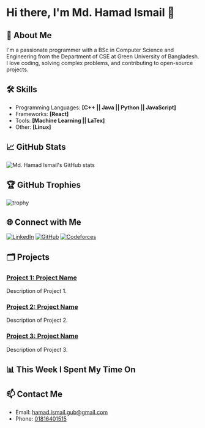 # Hi there, I'm Md. Hamad Ismail 👋

## 🚀 About Me
I'm a passionate programmer with a BSc in Computer Science and Engineering from the Department of CSE at Green University of Bangladesh. I love coding, solving complex problems, and contributing to open-source projects.

<!--
- 🔭 I’m currently working on **[Your Current Project]**
- 🌱 I’m currently learning **[Technology or Framework]**
- 👯 I’m looking to collaborate on **[Your Interest Area]**
- 🤔 I’m looking for help with **[Area you need help with]**
- 💬 Ask me about **[Your Expertise]**
- 📫 How to reach me: **[Your Email]**
- ⚡ Fun fact: **[Interesting Fact About You]**
-->

## 🛠️ Skills
- Programming Languages: **[C++ || Java || Python || JavaScript]**
- Frameworks: **[React]**
- Tools: **[Machine Learning || LaTex]**
- Other: **[Linux]**

## 📈 GitHub Stats
![Md. Hamad Ismail's GitHub stats](https://github-readme-stats.vercel.app/api?username=hamadismail&show_icons=true&theme=radical)

## 🏆 GitHub Trophies
![trophy](https://github-profile-trophy.vercel.app/?username=hamadismail&theme=onedark)

## 🌐 Connect with Me
[![LinkedIn](https://img.shields.io/badge/LinkedIn-0077B5?style=for-the-badge&logo=linkedin&logoColor=white)](https://www.linkedin.com/in/hamadismail)
[![GitHub](https://img.shields.io/badge/GitHub-181717?style=for-the-badge&logo=github&logoColor=white)](https://github.com/hamadismail)
[![Codeforces](https://img.shields.io/badge/Codeforces-1F8ACB?style=for-the-badge&logo=codeforces&logoColor=white)](https://codeforces.com/profile/hamadismail)

## 🗂️ Projects
### [Project 1: Project Name](https://github.com/hamadismail/project1)
Description of Project 1.

### [Project 2: Project Name](https://github.com/hamadismail/project2)
Description of Project 2.

### [Project 3: Project Name](https://github.com/hamadismail/project3)
Description of Project 3.

## 📊 This Week I Spent My Time On
<!--START_SECTION:waka-->
<!--END_SECTION:waka-->

## 📫 Contact Me
- Email: [hamad.ismail.gub@gmail.com](mailto:hamad.ismail.gub@gmail.com)
- Phone: [01816401515](tel:+8801816401515)
